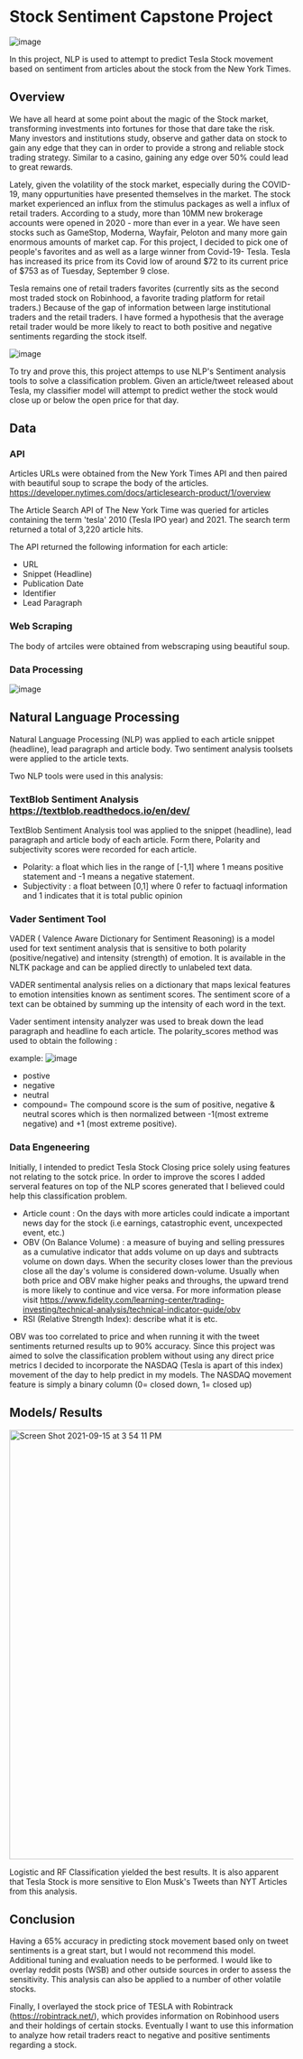 # Stock Sentiment Capstone Project

![image](https://user-images.githubusercontent.com/83128139/132532985-3c91c648-c9e5-401d-a895-0d66ea83b990.png)

In this project, NLP is used to attempt to predict Tesla Stock movement based on sentiment from articles about the stock from the New York Times. 

## Overview
We have all heard at some point about the magic of the Stock market, transforming investments into fortunes for those that dare take the risk. Many investors and institutions study, observe and gather data on stock to gain any edge that they can in order to provide a strong and reliable stock trading strategy. Similar to a casino, gaining any edge over 50% could lead to great rewards. 

Lately, given the volatility of the stock market, especially during the COVID-19, many oppurtunities have presented themselves in the market. The stock market experienced an influx from the stimulus packages as well a influx of retail traders. According to a study, more than 10MM new brokerage accounts were opened in 2020 - more than ever in a year. We have seen stocks such as GameStop, Moderna, Wayfair, Peloton and many more gain enormous amounts of market cap. For this project, I decided to pick one of people's favorites and as well as a large winner from Covid-19- Tesla. Tesla has increased its price from its Covid low of around $72 to its current price of $753 as of Tuesday, September 9 close.

Tesla remains one of retail traders favorites (currently sits as the second most traded stock on Robinhood, a favorite trading platform for retail traders.) Because of the gap of information between large institutional traders and the retail traders. I have formed a hypothesis that the average retail trader would be more likely to react to both positive and negative sentiments regarding the stock itself.

![image](https://user-images.githubusercontent.com/83128139/133501778-23b051bc-8be9-4e75-adf0-61273c2d3744.png)

To try and prove this, this project attemps to use NLP's Sentiment analysis tools to solve a classification problem. Given an article/tweet released about Tesla, my classifier model will attempt to predict wether the stock would close up or below the open price for that day. 

## Data

### API
Articles URLs were obtained from the New York Times API and then paired with beautiful soup to scrape the body of the articles. 
https://developer.nytimes.com/docs/articlesearch-product/1/overview

The Article Search API of The New York Time was queried for articles containing the term 'tesla' 2010 (Tesla IPO year) and 2021. The search term returned a total of 3,220 article hits.

The API returned the following information for each article:
* URL
* Snippet (Headline)
* Publication Date
* Identifier
* Lead Paragraph

### Web Scraping

The body of artciles were obtained from webscraping using beautiful soup.

### Data Processing

![image](https://user-images.githubusercontent.com/83128139/133501486-1494f697-e22c-4778-aa33-e9f0a362ef52.png)



## Natural Language Processing
Natural Language Processing (NLP) was applied to each article snippet (headline), lead paragraph and article body. Two sentiment analysis toolsets were applied to the article texts.

Two NLP tools were used in this analysis: 

### TextBlob Sentiment Analysis https://textblob.readthedocs.io/en/dev/

TextBlob Sentiment Analysis tool was applied to the snippet (headline), lead paragraph and article body of each article. Form there, Polarity and subjectivity scores were recorded for each article.

* Polarity: a float which lies in the range of [-1,1] where 1 means positive statement and -1 means a negative statement.
* Subjectivity : a float between [0,1] where 0 refer to factuaql information and 1 indicates that it is total public opinion

### Vader Sentiment Tool

VADER ( Valence Aware Dictionary for Sentiment Reasoning) is a model used for text sentiment analysis that is sensitive to both polarity (positive/negative) and intensity (strength) of emotion. It is available in the NLTK package and can be applied directly to unlabeled text data.

VADER sentimental analysis relies on a dictionary that maps lexical features to emotion intensities known as sentiment scores. The sentiment score of a text can be obtained by summing up the intensity of each word in the text.

Vader sentiment intensity analyzer was used to break down the lead paragraph and headline fo each article. The polarity_scores method was used to obtain the following :

example:
![image](https://user-images.githubusercontent.com/83128139/132558478-034e55d3-c147-4eb2-ae30-8701fbde8b30.png)


* postive 
* negative
* neutral
* compound= The compound score is the sum of positive, negative & neutral scores which is then normalized between -1(most extreme negative) and +1 (most extreme positive).



### Data Engeneering

Initially, I intended to predict Tesla Stock Closing price solely using features not relating to the sotck price. In order to improve the scores I added serveral features on top of the NLP scores generated that I believed could help this classification problem.
* Article count : On the days with more articles could indicate a important news day for the stock (i.e earnings, catastrophic event, uncexpected event, etc.)
* OBV (On Balance Volume) : a measure of buying and selling pressures as a cumulative indicator that adds volume on up days and subtracts volume on down days. When the security closes lower than the previous close all the day's volume is considered down-volume. Usually when both price and OBV make higher peaks and throughs, the upward trend is more likely to continue and vice versa. For more information please visit https://www.fidelity.com/learning-center/trading-investing/technical-analysis/technical-indicator-guide/obv
* RSI (Relative Strength Index): describe what it is etc.

OBV was too correlated to price and when running it with the tweet sentiments returned results up to 90% accuracy. Since this project was aimed to solve the classification problem without using any direct price metrics I decided to incorporate the NASDAQ (Tesla is apart of this index) movement of the day to help predict in my models. The NASDAQ movement feature is simply a binary column (0= closed down, 1= closed up)

## Models/ Results

<img width="761" alt="Screen Shot 2021-09-15 at 3 54 11 PM" src="https://user-images.githubusercontent.com/83128139/133502275-ab7cc6d1-8a2d-4e23-a534-29991ee05102.png">

Logistic and RF Classification yielded the best results. It is also apparent that Tesla Stock is more sensitive to Elon Musk's Tweets than NYT Articles from this analysis.

## Conclusion
Having a 65% accuracy in predicting stock movement based only on tweet sentiments is a great start, but I would not recommend this model. Additional tuning and evaluation needs to be performed. I would like to overlay reddit posts (WSB) and other outside sources in order to assess the sensitivity. This analysis can also be applied to a number of other volatile stocks. 

Finally, I overlayed the stock price of TESLA with Robintrack (https://robintrack.net/), which provides information on Robinhood users and their holdings of certain stocks. Eventually I want to use this information to analyze how retail traders react to negative and positive sentiments regarding a stock.

